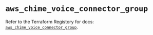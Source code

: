 # `aws_chime_voice_connector_group`

Refer to the Terraform Registory for docs: [`aws_chime_voice_connector_group`](https://registry.terraform.io/providers/hashicorp/aws/4.65.0/docs/resources/chime_voice_connector_group).
